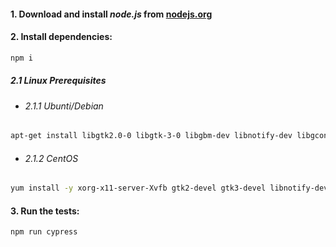 #### 1. Download and install _node.js_ from [nodejs.org](https://nodejs.org/en/download/)
#### 2. Install dependencies:
```sh
npm i
```
##### 2.1 Linux Prerequisites
 - ###### 2.1.1 Ubunti/Debian
```sh
apt-get install libgtk2.0-0 libgtk-3-0 libgbm-dev libnotify-dev libgconf-2-4 libnss3 libxss1 libasound2 libxtst6 xauth xvfb
```
 - ###### 2.1.2 CentOS
```sh
yum install -y xorg-x11-server-Xvfb gtk2-devel gtk3-devel libnotify-devel GConf2 nss libXScrnSaver alsa-lib
```
#### 3. Run the tests:
```sh
npm run cypress
```